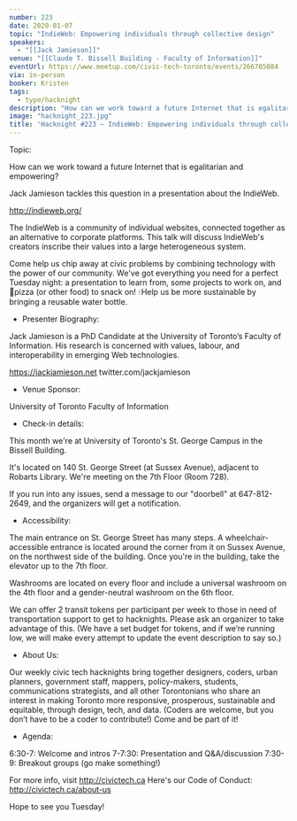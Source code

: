 ```yaml
---
number: 223
date: 2020-01-07
topic: "IndieWeb: Empowering individuals through collective design"
speakers:
  - "[[Jack Jamieson]]"
venue: "[[Claude T. Bissell Building - Faculty of Information]]"
eventUrl: https://www.meetup.com/civic-tech-toronto/events/266705084
via: in-person
booker: Kristen
tags:
  - type/hacknight
description: "How can we work toward a future Internet that is egalitarian and empowering? \nJack Jamieson tackles this question in a presentation about the IndieWeb. http://indieweb.org/\nThe IndieWeb is a community of individual websites, connected together as an alternative to corporate platforms. This talk will discuss IndieWeb's creators inscribe their values into a large heterogeneous system."
image: "hacknight_223.jpg"
title: 'Hacknight #223 – IndieWeb: Empowering individuals through collective design'
---
```


Topic:

How can we work toward a future Internet that is egalitarian and empowering?

Jack Jamieson tackles this question in a presentation about the
IndieWeb.

http://indieweb.org/

The IndieWeb is a community of individual websites, connected together as an alternative to corporate platforms. This talk will discuss IndieWeb's creators inscribe their values into a large heterogeneous system.

Come help us chip away at civic problems by combining technology with the power of our community. We've got everything you need for a perfect Tuesday night: a presentation to learn from, some projects to work on, and 🍕pizza (or other food) to snack on! 💧Help us be more sustainable by bringing a reusable water bottle.

+ Presenter Biography:

Jack Jamieson is a PhD Candidate at the University of Toronto’s Faculty of Information. His research is concerned with values, labour, and interoperability in emerging Web technologies.

https://jackjamieson.net
twitter.com/jackjamieson


+ Venue Sponsor:

University of Toronto Faculty of Information

+ Check-in details:

This month we're at University of Toronto's St. George Campus in the Bissell Building.

It's located on 140 St. George Street (at Sussex Avenue), adjacent to Robarts Library. We're meeting on the 7th Floor (Room 728).

If you run into any issues, send a message to our "doorbell" at 647-812-2649, and the organizers will get a notification.

+ Accessibility:

The main entrance on St. George Street has many steps. A wheelchair-accessible entrance is located around the corner from it on Sussex Avenue, on the northwest side of the building. Once you're in the building, take the elevator up to the 7th floor.

Washrooms are located on every floor and include a universal washroom on the 4th floor and a gender-neutral washroom on the 6th floor.

We can offer 2 transit tokens per participant per week to those in need of transportation support to get to hacknights. Please ask an organizer to take advantage of this. (We have a set budget for tokens, and if we’re running low, we will make every attempt to update the event description to say so.)

+ About Us:

Our weekly civic tech hacknights bring together designers, coders, urban planners, government staff, mappers, policy-makers, students, communications strategists, and all other Torontonians who share an interest in making Toronto more responsive, prosperous, sustainable and equitable, through design, tech, and data. (Coders are welcome, but you don’t have to be a coder to contribute!) Come and be part of it!

+ Agenda:

6:30-7: Welcome and intros
7-7:30: Presentation and Q&A/discussion
7:30-9: Breakout groups (go make something!)

For more info, visit http://civictech.ca
Here's our Code of Conduct: http://civictech.ca/about-us

Hope to see you Tuesday!